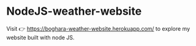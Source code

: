 # NodeJS-weather-website
Visit 👉 https://boghara-weather-website.herokuapp.com/ to explore my website built with node JS.
